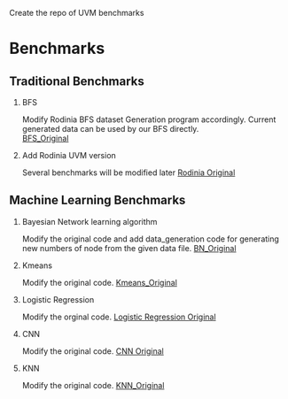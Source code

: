 Create the repo of UVM benchmarks
# Benchmarks

## Traditional Benchmarks
1. BFS 

    Modify Rodinia BFS dataset Generation program accordingly. Current generated data can be used by our BFS directly.  
    [BFS_Original](https://github.com/rafalk342/bfs-cuda)

2. Add Rodinia UVM version

    Several benchmarks will be modified later
    [Rodinia Original](http://rodinia.cs.virginia.edu/doku.php)

## Machine Learning Benchmarks

1. Bayesian Network learning algorithm

    Modify the original code and add data_generation code for generating new numbers of node from the given data file. 
    [BN_Original](https://github.com/Emma926/BN-GPU)

2. Kmeans 

    Modify the original code. 
    [Kmeans_Original](https://github.com/goldsborough/k-means)

3. Logistic Regression
    
    Modify the orginal code.
    [Logistic Regression Original](https://github.com/YSZhuoyang/cuda-logistic-regression)
    
4. CNN
    
    Modify the original code.
    [CNN Original](https://github.com/catchchaos/CUDA-CNN)

5. KNN 

    Modify the original code. 
    [KNN_Original](https://github.com/vincentfpgarcia/kNN-CUDA)
